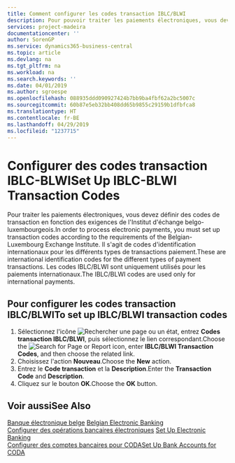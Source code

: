 ```yaml
---
title: Comment configurer les codes transaction IBLC/BLWI
description: Pour pouvoir traiter les paiements électroniques, vous devez configurer des codes transaction en fonction des exigences du Belgian-Luxembourg Exchange Institute.
services: project-madeira
documentationcenter: ''
author: SorenGP
ms.service: dynamics365-business-central
ms.topic: article
ms.devlang: na
ms.tgt_pltfrm: na
ms.workload: na
ms.search.keywords: ''
ms.date: 04/01/2019
ms.author: sgroespe
ms.openlocfilehash: 088935ddd090927424b7bb9ba4fbf62a2bc5007c
ms.sourcegitcommit: 60b87e5eb32bb408dd65b9855c29159b1dfbfca8
ms.translationtype: HT
ms.contentlocale: fr-BE
ms.lasthandoff: 04/29/2019
ms.locfileid: "1237715"
---
```

# <a name="set-up-iblc-blwi-transaction-codes"></a><span data-ttu-id="47b76-103">Configurer des codes transaction IBLC-BLWI</span><span class="sxs-lookup"><span data-stu-id="47b76-103">Set Up IBLC-BLWI Transaction Codes</span></span>
<span data-ttu-id="47b76-104">Pour traiter les paiements électroniques, vous devez définir des codes de transaction en fonction des exigences de l'Institut d'échange belgo-luxembourgeois.</span><span class="sxs-lookup"><span data-stu-id="47b76-104">In order to process electronic payments, you must set up transaction codes according to the requirements of the Belgian-Luxembourg Exchange Institute.</span></span> <span data-ttu-id="47b76-105">Il s'agit de codes d'identification internationaux pour les différents types de transactions paiement.</span><span class="sxs-lookup"><span data-stu-id="47b76-105">These are international identification codes for the different types of payment transactions.</span></span> <span data-ttu-id="47b76-106">Les codes IBLC/BLWI sont uniquement utilisés pour les paiements internationaux.</span><span class="sxs-lookup"><span data-stu-id="47b76-106">The IBLC/BLWI codes are used only for international payments.</span></span>  

## <a name="to-set-up-iblcblwi-transaction-codes"></a><span data-ttu-id="47b76-107">Pour configurer les codes transaction IBLC/BLWI</span><span class="sxs-lookup"><span data-stu-id="47b76-107">To set up IBLC/BLWI transaction codes</span></span>  

1.  <span data-ttu-id="47b76-108">Sélectionnez l'icône ![Rechercher une page ou un état](../../media/ui-search/search_small.png "icône Rechercher une page ou un état"), entrez **Codes transaction IBLC/BLWI**, puis sélectionnez le lien correspondant.</span><span class="sxs-lookup"><span data-stu-id="47b76-108">Choose the ![Search for Page or Report](../../media/ui-search/search_small.png "Search for Page or Report icon") icon, enter **IBLC/BLWI Transaction Codes**, and then choose the related link.</span></span>  
2.  <span data-ttu-id="47b76-109">Choisissez l'action **Nouveau**.</span><span class="sxs-lookup"><span data-stu-id="47b76-109">Choose the **New** action.</span></span>  
3.  <span data-ttu-id="47b76-110">Entrez le **Code transaction** et la **Description**.</span><span class="sxs-lookup"><span data-stu-id="47b76-110">Enter the **Transaction Code** and **Description**.</span></span>  
4.  <span data-ttu-id="47b76-111">Cliquez sur le bouton **OK**.</span><span class="sxs-lookup"><span data-stu-id="47b76-111">Choose the **OK** button.</span></span>  

## <a name="see-also"></a><span data-ttu-id="47b76-112">Voir aussi</span><span class="sxs-lookup"><span data-stu-id="47b76-112">See Also</span></span>  
 <span data-ttu-id="47b76-113">[Banque électronique belge](belgian-electronic-banking.md) </span><span class="sxs-lookup"><span data-stu-id="47b76-113">[Belgian Electronic Banking](belgian-electronic-banking.md) </span></span>  
 <span data-ttu-id="47b76-114">[Configurer des opérations bancaires électroniques](how-to-set-up-electronic-banking.md) </span><span class="sxs-lookup"><span data-stu-id="47b76-114">[Set Up Electronic Banking](how-to-set-up-electronic-banking.md) </span></span>  
 [<span data-ttu-id="47b76-115">Configurer des comptes bancaires pour CODA</span><span class="sxs-lookup"><span data-stu-id="47b76-115">Set Up Bank Accounts for CODA</span></span>](how-to-set-up-bank-accounts-for-coda.md)
